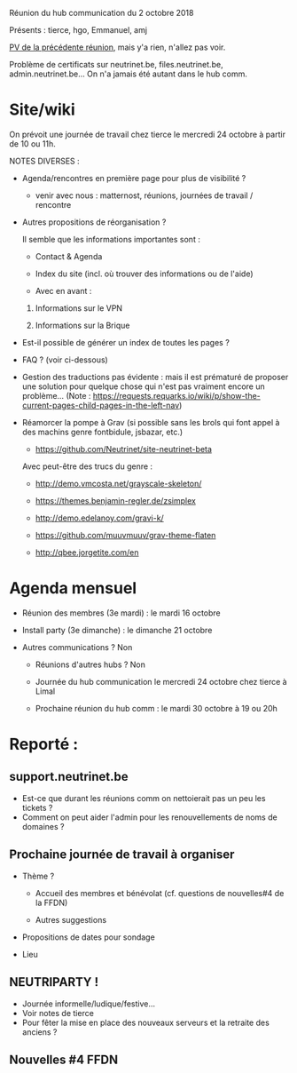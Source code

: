<!-- TITLE: 10/02 (Comm) -->
<!-- SUBTITLE: Réunion du hub communication -->

Réunion du hub communication du 2 octobre 2018

Présents : tierce, hgo, Emmanuel, amj

[PV de la précédente réunion](https://neutrinet.be/pvs/2018/09-01-comm), mais y'a rien, n'allez pas voir.

Problème de certificats sur neutrinet.be, files.neutrinet.be, admin.neutrinet.be… 
On n'a jamais été autant dans le hub comm.

# Site/wiki

On prévoit une journée de travail chez tierce le mercredi 24 octobre à partir de 10 ou 11h.

NOTES DIVERSES :
    
- Agenda/rencontres en première page pour plus de visibilité ?

    - venir avec nous : matternost, réunions, journées de travail / rencontre

- Autres propositions de réorganisation ?

    Il semble que les informations importantes sont :

    - Contact & Agenda

    - Index du site (incl. où trouver des informations ou de l'aide)

    - Avec en avant : 

    1. Informations sur le VPN

    2. Informations sur la Brique

- Est-il possible de générer un index de toutes les pages ?
- FAQ ? (voir ci-dessous)
- Gestion des traductions pas évidente : mais il est prématuré de proposer une solution pour quelque chose qui n'est pas vraiment encore un problème…
(Note : <https://requests.requarks.io/wiki/p/show-the-current-pages-child-pages-in-the-left-nav>)

- Réamorcer la pompe à Grav (si possible sans les brols qui font appel à des machins genre fontbidule, jsbazar, etc.)

    - https://github.com/Neutrinet/site-neutrinet-beta

    Avec peut-être des trucs du genre :

    - http://demo.vmcosta.net/grayscale-skeleton/

    - https://themes.benjamin-regler.de/zsimplex

    - http://demo.edelanoy.com/gravi-k/

    - https://github.com/muuvmuuv/grav-theme-flaten

    - http://qbee.jorgetite.com/en



# Agenda mensuel
- Réunion des membres (3e mardi) : le mardi 16 octobre
- Install party (3e dimanche) : le dimanche 21 octobre
- Autres communications ? Non

    - Réunions d'autres hubs ? Non

    - Journée du hub communication le mercredi 24 octobre chez tierce à Limal

    - Prochaine réunion du hub comm : le mardi 30 octobre à 19 ou 20h



# Reporté :

## support.neutrinet.be

- Est-ce que durant les réunions comm on nettoierait pas un peu les tickets ?
- Comment on peut aider l'admin pour les renouvellements de noms de domaines ?


## Prochaine journée de travail à organiser

- Thème ?

    - Accueil des membres et bénévolat (cf. questions de nouvelles#4 de la FFDN)

    - Autres suggestions

- Propositions de dates pour sondage
- Lieu

## NEUTRIPARTY !

- Journée informelle/ludique/festive…
- Voir notes de tierce
- Pour fêter la mise en place des nouveaux serveurs et la retraite des anciens ?

## Nouvelles #4 FFDN
